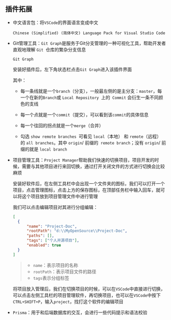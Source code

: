 ## 插件拓展

- 中文语言包：将`VSCode`的界面语言变成中文

  `Chinese (Simplified) (简体中文) Language Pack for Visual Studio Code`

- Git管理工具：`Git Graph`是服务于Git分支管理的一种可视化工具，帮助开发者直观地理解 `Git `仓库的繁杂分支信息

  `Git Graph`

  安装好插件后，左下角状态栏点击`Git Graph`进入该插件界面

  其中：

  - 每一条线就是一个`branch`（分支），一般最左侧的是主分支：`master`，每一个在新的` Branch `或 `Local Repository `上的` Commit` 会衍生一条不同颜色的支线

  - 每一个点就是一个`commit`（提交），可以看到该`commit`的具体信息

  - 每一个往回的拐点就是一个`merge`（合并）

  - 勾选 `show remote branches `可看见 `local`（本地） 和 `remote`（远程） 的 `all branches`。其中 `origin`/ 前缀的` remote branch`；没有 `origin`/ 前缀的就是 `local branch`

- 项目管理工具：`Project Manager`帮助我们快速的切换项目，项目开发的时候，需要与其他项目进行来回切换，通过打开关闭文件的方式进行切换会比较麻烦

  安装好软件后，在左侧工具栏中会出现一个文件夹的图标，我们可以打开一个项目，点击管理图标，点击上方的保存图标，在顶部任务栏中输入回车，就可以将这个项目放到项目管理文件中进行管理

  我们可以点击编辑项目对其进行分组编辑：

  ```json
  [
  	{
  		"name": "Project-Doc",
  		"rootPath": "d:\\MyOpenSource\\Project-Doc",
  		"paths": [],
  		"tags": ["个人开源项目"],
  		"enabled": true
  	}
  ]
  ```

  > - `name`：表示项目的名称
  > - `rootPath`：表示项目文件的路径
  > - `tags`表示分组标签

  将项目放入管理后，我们在切换项目的时候，可以在`VSCode`中直接进行切换，可以点击左侧工具栏的项目管理软件，再切换项目，也可以在`VSCode`中按下`CTRL+SHIFT+P`，输入`project`，找打这个软件的编辑项目

- `Prisma`：用于和后端数据库的交互，会进行一些代码提示和语法校验

